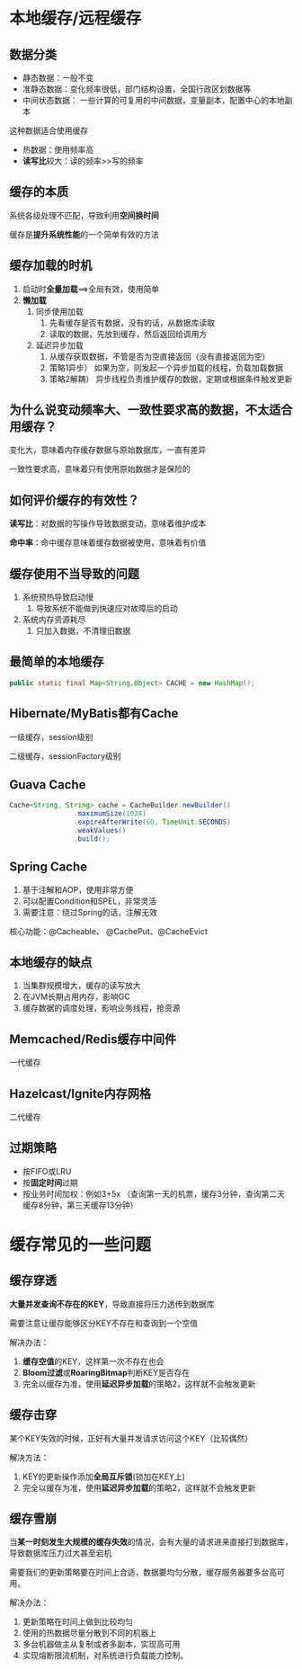 # 本地缓存/远程缓存

## 数据分类

- 静态数据：一般不变
- 准静态数据：变化频率很低，部门结构设置，全国行政区划数据等
- 中间状态数据： 一些计算的可复用的中间数据，变量副本，配置中心的本地副本

这种数据适合使用缓存

- 热数据：使用频率高
- **读写比**较大：读的频率>>写的频率

##  缓存的本质

系统各级处理不匹配，导致利用**空间换时间**

缓存是**提升系统性能**的一个简单有效的方法

## 缓存加载的时机

1. 启动时**全量加载**==>全局有效，使用简单
2. **懒加载**
   1. 同步使用加载
      1. 先看缓存是否有数据，没有的话，从数据库读取
      2. 读取的数据，先放到缓存，然后返回给调用方
   2. 延迟异步加载
      1. 从缓存获取数据，不管是否为空直接返回（没有直接返回为空）
      2. 策略1异步） 如果为空，则发起一个异步加载的线程，负载加载数据
      3. 策略2解耦） 异步线程负责维护缓存的数据，定期或根据条件触发更新

## 为什么说变动频率大、一致性要求高的数据，不太适合用缓存？

变化大，意味着内存缓存数据与原始数据库，一直有差异

一致性要求高，意味着只有使用原始数据才是保险的

## 如何评价缓存的有效性？

**读写比**：对数据的写操作导致数据变动，意味着维护成本

**命中率**：命中缓存意味着缓存数据被使用，意味着有价值

## 缓存使用不当导致的问题

1. 系统预热导致启动慢
   1. 导致系统不能做到快速应对故障后的启动
2. 系统内存资源耗尽
   1. 只加入数据，不清理旧数据

## 最简单的本地缓存

```java
public static final Map<String,Object> CACHE = new HashMap();
```

## Hibernate/MyBatis都有Cache

一级缓存，session级别

二级缓存，sessionFactory级别

## Guava Cache

```java
Cache<String, String> cache = CacheBuilder.newBuilder()
                .maximumSize(1024)
                .expireAfterWrite(60, TimeUnit.SECONDS)
                .weakValues()
                .build();	
```

## Spring Cache

1. 基于注解和AOP，使用非常方便
2. 可以配置Condition和SPEL，非常灵活
3. 需要注意：绕过Spring的话，注解无效

核心功能：@Cacheable、 @CachePut、@CacheEvict

## 本地缓存的缺点

1. 当集群规模增大，缓存的读写放大
2. 在JVM长期占用内存，影响GC
3. 缓存数据的调度处理，影响业务线程，抢资源

## Memcached/Redis缓存中间件

一代缓存

## Hazelcast/Ignite内存网格

二代缓存

##  过期策略

- 按FIFO或LRU
- 按**固定时间**过期
- 按业务时间加权：例如3+5x （查询第一天的机票，缓存3分钟，查询第二天缓存8分钟，第三天缓存13分钟） 

# 缓存常见的一些问题

## 缓存穿透

**大量并发查询不存在的KEY**，导致直接将压力透传到数据库

需要注意让缓存能够区分KEY不存在和查询到一个空值

解决办法：

1. **缓存空值**的KEY，这样第一次不存在也会
2. **Bloom过滤**或**RoaringBitmap**判断KEY是否存在
3. 完全以缓存为准，使用**延迟异步加载**的策略2，这样就不会触发更新

## 缓存击穿

某个KEY失效的时候，正好有大量并发请求访问这个KEY（比较偶然）

解决方法：

1. KEY的更新操作添加**全局互斥锁**(锁加在KEY上)
2. 完全以缓存为准，使用**延迟异步加载**的策略2，这样就不会触发更新

## 缓存雪崩

当**某一时刻发生大规模的缓存失效**的情况，会有大量的请求进来直接打到数据库，导致数据库压力过大甚至宕机

需要我们的更新策略要在时间上合适，数据要均匀分散，缓存服务器要多台高可用。

解决办法：

1. 更新策略在时间上做到比较均匀
2. 使用的热数据尽量分散到不同的机器上
3. 多台机器做主从复制或者多副本，实现高可用
4. 实现熔断限流机制，对系统进行负载能力控制。

